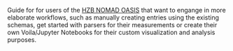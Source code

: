 Guide for for users of the [HZB NOMAD OASIS](https://nomad-hzb-se.de/nomad-oasis/gui/search/eln) that want to engange in more elaborate workflows, such as manually creating entries using the existing schemas, get started with parsers for their measurements or create their own Voila/Jupyter Notebooks for their custom visualization and analysis purposes. 